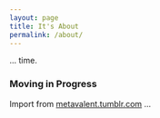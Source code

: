 ```yaml
---
layout: page
title: It's About
permalink: /about/
---
```


... time.

### Moving in Progress

Import from [metavalent.tumblr.com](metavalent.tumblr.com) ...

